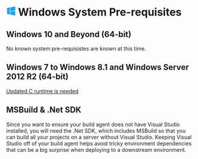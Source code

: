 # ![win](../res/win_med.png) Windows System Pre-requisites

## Windows 10 and Beyond (64-bit)

No known system pre-requisistes are known at this time.

## Windows 7 to Windows 8.1 and Windows Server 2012 R2 (64-bit)

[Updated C runtime is needed](https://support.microsoft.com/en-us/kb/2999226)

## MSBuild & .Net SDK

Since you want to ensure your build agent does not have Visual Studio installed, you will need the .Net SDK, which includes MSBuild so that you can build all your projects on a server without Visual Studio.  Keeping Visual Studio off of your build agent helps avoid tricky environment dependencies that can be a big surprise when deploying to a downstream environment.  

